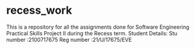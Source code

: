 # recess_work
This is a repository for all the assignments done for Software Engineering Practical Skills Project II during the Recess term.
Student Details:
Stu number  :2100717675
Reg number  :21/U/17675/EVE
